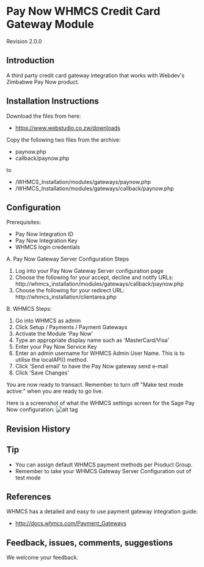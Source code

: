 Pay Now WHMCS Credit Card Gateway Module
=============================================

Revision 2.0.0

Introduction
------------

A third party credit card gateway integration that works with Webdev's Zimbabwe Pay Now product.

Installation Instructions
-------------------------

Download the files from here:
* https://www.webstudio.co.zw/downloads

Copy the following two files from the archive:

* paynow.php
* callback/paynow.php

to

* /WHMCS_Installation/modules/gateways/paynow.php
* /WHMCS_Installation/modules/gateways/callback/paynow.php

Configuration
-------------

Prerequisites:

*  Pay Now Integration ID
*  Pay Now Integration Key
* WHMCS login credentials

A. Pay Now Gateway Server Configuration Steps

1. Log into your Pay Now Gateway Server configuration page
2. Choose the following for your accept, decline and notify URLs:
   http://whmcs_installation/modules/gateways/callback/paynow.php
3. Choose the following for your redirect URL:
	http://whmcs_installation/clientarea.php

B. WHMCS Steps:

1. Go into WHMCS as admin
2. Click Setup / Payments / Payment Gateways
3. Activate the Module 'Pay Now'
4. Type an appropriate display name such as 'MasterCard/Visa'
5. Enter your Pay Now Service Key
6. Enter an admin username for WHMCS Admin User Name. This is to utilise the localAPI() method.
7. Click 'Send email' to have the Pay Now gateway send e-mail
8. Click 'Save Changes'

You are now ready to transact. Remember to turn off "Make test mode active:" when you are ready to go live.

Here is a screenshot of what the WHMCS settings screen for the Sage Pay Now configuration:
![alt tag](http://196.201.6.235/whmcs/whmcs_screenshot1.png)


Revision History
----------------

Tip
---

* You can assign default WHMCS payment methods per Product Group.
* Remember to take your WHMCS Gateway Server Configuration out of test mode

References
----------

WHMCS has a detailed and easy to use payment gateway integration guide:
* http://docs.whmcs.com/Payment_Gateways

Feedback, issues, comments, suggestions
---------------------------------------

We welcome your feedback.

